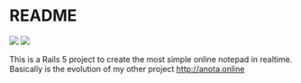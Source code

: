 # README
<a href="https://codeclimate.com/github/capelo/anotaonline"><img src="https://codeclimate.com/github/capelo/anotaonline/badges/gpa.svg" /></a> <a href="https://codeclimate.com/github/capelo/anotaonline/coverage"><img src="https://codeclimate.com/github/capelo/anotaonline/badges/coverage.svg" /></a>

This is a Rails 5 project to create the most simple online notepad in realtime.
Basically is the evolution of my other project http://anota.online


